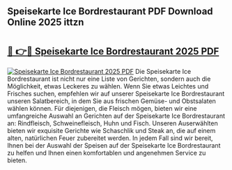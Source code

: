## Speisekarte Ice Bordrestaurant PDF Download Online 2025 ittzn

# <h2><a href="http://gcbng5.nevu.top/?p=Speisekarte+Ice+Bordrestaurant">🔗 👉🔴 Speisekarte Ice Bordrestaurant 2025 PDF</a></h2>

[![Speisekarte Ice Bordrestaurant 2025 PDF](https://i.imgur.com/dBaPXMq.png)](http://gcbng5.nevu.top/?p=Speisekarte+Ice+Bordrestaurant)
Die Speisekarte Ice Bordrestaurant ist nicht nur eine Liste von Gerichten, sondern auch die Möglichkeit, etwas Leckeres zu wählen. Wenn Sie etwas Leichtes und Frisches suchen, empfehlen wir auf unserer Speisekarte Ice Bordrestaurant unseren Salatbereich, in dem Sie aus frischen Gemüse- und Obstsalaten wählen können. Für diejenigen, die Fleisch mögen, bieten wir eine umfangreiche Auswahl an Gerichten auf der Speisekarte Ice Bordrestaurant an: Rindfleisch, Schweinefleisch, Huhn und Fisch. Unseren Auserwählten bieten wir exquisite Gerichte wie Schaschlik und Steak an, die auf einem alten, natürlichen Feuer zubereitet werden. In jedem Fall sind wir bereit, Ihnen bei der Auswahl der Speisen auf der Speisekarte Ice Bordrestaurant zu helfen und Ihnen einen komfortablen und angenehmen Service zu bieten.
